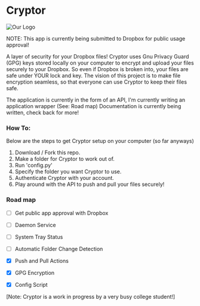 Cryptor
=======

![Our Logo](https://www.dropbox.com/s/389yv2f2mkzf5yq/cryptor2.png?dl=1)

NOTE: This app is currently being submitted to Dropbox for public usage approval!

A layer of security for your Dropbox files! 
Cryptor uses Gnu Privacy Guard (GPG) keys stored locally on your computer to encrypt and upload your files securely to your Dropbox. So even if Dropbox is broken into, your files are safe under YOUR lock and key. The vision of this project is to make file encryption seamless, so that everyone can use Cryptor to keep their files safe.

The application is currently in the form of an API, I'm currently writing an application wrapper (See: Road map)
Documentation is currently being written, check back for more!


### How To:
Below are the steps to get Cryptor setup on your computer (so far anyways)

1. Download / Fork this repo.
2. Make a folder for Cryptor to work out of.
3. Run 'config.py'
4. Specify the folder you want Cryptor to use.
5. Authenticate Cryptor with your account.
6. Play around with the API to push and pull your files securely!

### Road map
+ [ ] Get public app approval with Dropbox
+ [ ] Daemon Service
+ [ ] System Tray Status
+ [ ] Automatic Folder Change Detection
+ [x] Push and Pull Actions
+ [x] GPG Encryption
+ [x] Config Script


[Note: Cryptor is a work in progress by a very busy college student!]

